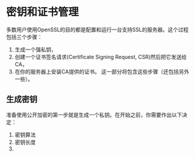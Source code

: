 # 密钥和证书管理

多数用户使用OpenSSL的目的都是配置和运行一台支持SSL的服务器。这个过程包括三个步骤：
1. 生成一个强私钥，
2. 创建一个证书签名请求(Certificate Signing Request, CSR)然后把它发送给CA，
3. 在你的服务器上安装CA提供的证书。
这一部分将包含这些步骤（还包括另外一些）。

## 生成密钥

准备使用公开加密的第一步就是生成一个私钥。在开始之前，你需要作出以下决定：
1. 密钥算法
2. 密钥长度
3. 


